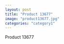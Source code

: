 ```yaml
---
layout: post
title: "Product 13677"
image: "product13677.jpg"
categories: "category1"
---
```

Product 13677
